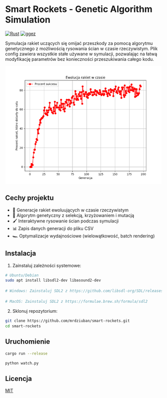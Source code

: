 # Smart Rockets - Genetic Algorithm Simulation

[![Rust](https://img.shields.io/badge/Rust-1.65%2B-orange)](https://www.rust-lang.org)
[![ggez](https://img.shields.io/badge/ggez-0.8-blue)](https://ggez.rs)

Symulacja rakiet uczących się omijać przeszkody za pomocą algorytmu genetycznego z możliwością rysowania ścian w czasie rzeczywistym.
Plik config zawiera wszystkie stałe używane w symulacji, pozwalając na łatwą modyfikację parametrów bez konieczności przeszukiwania całego kodu.

![Screenshot](config1/chart.png)

## Cechy projektu
- 🚀 Generacje rakiet ewoluujących w czasie rzeczywistym
- 🧬 Algorytm genetyczny z selekcją, krzyżowaniem i mutacją
- 🖌️ Interaktywne rysowanie ścian podczas symulacji
- 📊 Zapis danych generacji do pliku CSV
- 🏎️ Optymalizacje wydajnościowe (wielowątkowość, batch rendering)

## Instalacja
1. Zainstaluj zależności systemowe:
```bash
# Ubuntu/Debian
sudo apt install libsdl2-dev libasound2-dev

# Windows: Zainstaluj SDL2 z https://github.com/libsdl-org/SDL/releases

# MacOS: Zainstaluj SDL2 z https://formulae.brew.sh/formula/sdl2
```
2. Sklonuj repozytorium:
```bash
git clone https://github.com/mrdziuban/smart-rockets.git
cd smart-rockets
```


## Uruchomienie
```bash
cargo run --release
```

```
python watch.py
```

## Licencja
[MIT](LICENSE)
